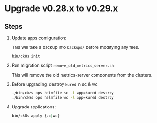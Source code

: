 # Upgrade v0.28.x to v0.29.x

## Steps

1. Update apps configuration:

    This will take a backup into `backups/` before modifying any files.

    ```bash
    bin/ck8s init
    ```

1. Run migration script `remove_old_metrics_server.sh`

    This will remove the old metrics-server components from the clusters.

1. Before upgrading, destroy `kured` in sc & wc
    ```bash
    ./bin/ck8s ops helmfile sc -l app=kured destroy
    ./bin/ck8s ops helmfile wc -l app=kured destroy
    ```

1. Upgrade applications:

    ```bash
    bin/ck8s apply {sc|wc}
    ```
